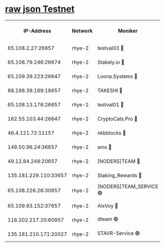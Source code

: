 
[raw json Testnet](https://rpc-check.quickt.stavr.tech/quickt/rpc-quickt-result.json)
=


<table><tr><th>IP-Address</th><th>Network</th><th>Moniker</th><th>Latest Block Height</th><th>Earliest Block Height</th><th>Catching Up</th><th>Tx Index</th><th>Voting Power</th><th>Scan Time</th></tr><tr><td>65.108.2.27:26657</td><td>rhye-2</td><td>testval03 🔴</td><td>1298372</td><td>1</td><td>False</td><td>on</td><td>11002050</td><td>2024-03-17T22:43:45.884001891UTC</td></tr><tr><td>65.108.79.246:26674</td><td>rhye-2</td><td>Stakely.io 🔴</td><td>1298372</td><td>1</td><td>False</td><td>on</td><td>10010</td><td>2024-03-17T22:43:46.208918043UTC</td></tr><tr><td>65.109.39.223:26647</td><td>rhye-2</td><td>Loona.Systems 🔴</td><td>1298373</td><td>1</td><td>False</td><td>off</td><td>86949</td><td>2024-03-17T22:43:51.196541860UTC</td></tr><tr><td>88.198.39.169:18657</td><td>rhye-2</td><td>TAKESHI 🔴</td><td>1298373</td><td>1</td><td>False</td><td>off</td><td>40542</td><td>2024-03-17T22:43:51.766116926UTC</td></tr><tr><td>65.108.13.176:26657</td><td>rhye-2</td><td>testval01 🔴</td><td>1298373</td><td>1</td><td>False</td><td>on</td><td>13082010</td><td>2024-03-17T22:43:52.485896303UTC</td></tr><tr><td>162.55.103.44:26647</td><td>rhye-2</td><td>CryptoCats.Pro 🔴</td><td>1298379</td><td>1</td><td>False</td><td>off</td><td>9999</td><td>2024-03-17T22:44:24.196652455UTC</td></tr><tr><td>46.4.121.72:11157</td><td>rhye-2</td><td>nkbblocks 🔴</td><td>1298371</td><td>70101</td><td>False</td><td>off</td><td>81084</td><td>2024-03-17T22:43:39.067873110UTC</td></tr><tr><td>149.50.96.24:36657</td><td>rhye-2</td><td>ams 🔴</td><td>1298376</td><td>133501</td><td>False</td><td>on</td><td>10732</td><td>2024-03-17T22:44:07.657715737UTC</td></tr><tr><td>49.12.84.248:20657</td><td>rhye-2</td><td>[NODERS]TEAM 🔴</td><td>1298376</td><td>146001</td><td>False</td><td>on</td><td>59690</td><td>2024-03-17T22:44:05.252910577UTC</td></tr><tr><td>135.181.229.110:33657</td><td>rhye-2</td><td>Staking_Rewards 🔴</td><td>1298373</td><td>149101</td><td>False</td><td>on</td><td>9900</td><td>2024-03-17T22:43:51.532348745UTC</td></tr><tr><td>65.108.226.26:30657</td><td>rhye-2</td><td>[NODERS]TEAM_SERVICE 🟢</td><td>1298373</td><td>241501</td><td>False</td><td>on</td><td>0</td><td>2024-03-17T22:43:52.088675786UTC</td></tr><tr><td>65.109.93.152:37657</td><td>rhye-2</td><td>AlxVoy 🔴</td><td>1298372</td><td>315173</td><td>False</td><td>on</td><td>150351</td><td>2024-03-17T22:43:43.515892651UTC</td></tr><tr><td>116.202.217.20:60957</td><td>rhye-2</td><td>dteam 🟢</td><td>1298372</td><td>421794</td><td>False</td><td>on</td><td>0</td><td>2024-03-17T22:43:48.807585376UTC</td></tr><tr><td>135.181.210.171:20027</td><td>rhye-2</td><td>STAVR-Service 🟢</td><td>1298375</td><td>1297501</td><td>False</td><td>on</td><td>0</td><td>2024-03-17T22:44:02.977870364UTC</td></tr></table>